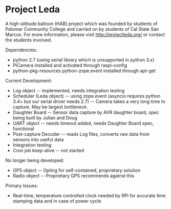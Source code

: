 Project Leda
============

A high-altitude balloon (HAB) project which was founded by students of Palomar Community College and carried on by students of Cal State San Marcos.  For more information, please visit http://projectleda.org/ or contact the students involved.



Dependencies:
- python 2.7 (using serial library which is unsupported in python 3.x)
- PiCamera installed and activated through raspi-config
- python-pkg-resources python-zope.event installed through apt-get



Current Development:
- Log object              -- implemented, needs integration testing
- Scheduler (Leda object) -- using zope.event (asyncio requires python 3.4+ but our serial driver needs 2.7)
                          -- Camera takes a very long time to capture.  May be largest bottleneck.
- Daughter Board          -- Sensor data capture by AVR daughter board, spec being built by Julian and Doug
- UART object             -- needs timeout added, needs Daughter Board spec, functional
- Post-capture Decoder    -- reads Log files, converts raw data from sensors into useful data 
- Integration testing     
- Cron job keep-alive     -- not started

No longer being developed:
- GPS object              -- Opting for self-contained, proprietary solution
- Radio object            -- Proprietary GPS recommends against this



Primary Issues:
- Real-time, temperature controlled clock needed by RPi for accurate time stamping data and in case of power cycle
